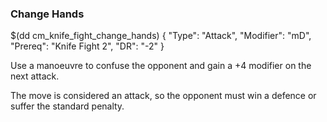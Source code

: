 ### Change Hands

$(dd cm_knife_fight_change_hands)
{ "Type": "Attack",
	"Modifier": "mD",
	"Prereq": "Knife Fight 2",
	"DR": "-2"
}

Use a manoeuvre to confuse the opponent and gain a +4 modifier on the next
attack.

The move is considered an attack, so the opponent must win a defence or
suffer the standard penalty.
